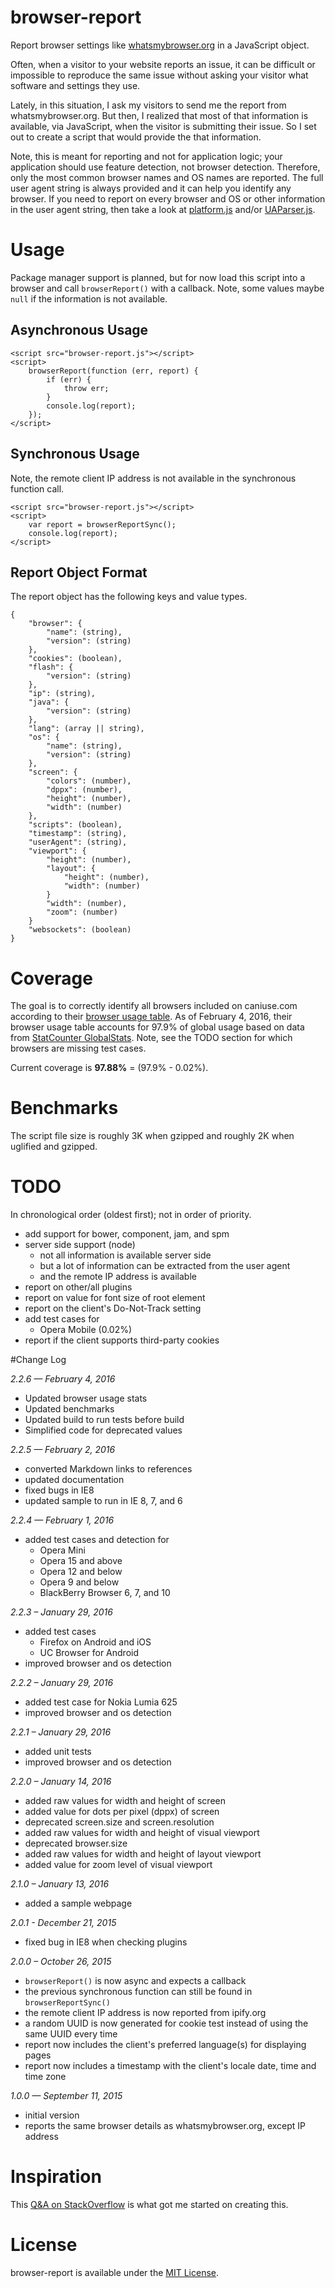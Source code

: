 # browser-report
Report browser settings like [whatsmybrowser.org][1] in a JavaScript object.

Often, when a visitor to your website reports an issue, it can be difficult or impossible to reproduce the same issue without asking your visitor what software and settings they use.

Lately, in this situation, I ask my visitors to send me the report from whatsmybrowser.org. But then, I realized that most of that information is available, via JavaScript, when the visitor is submitting their issue. So I set out to create a script that would provide the that information.

Note, this is meant for reporting and not for application logic; your application should use feature detection, not browser detection. Therefore, only the most common browser names and OS names are reported. The full user agent string is always provided and it can help you identify any browser. If you need to report on every browser and OS or other information in the user agent string, then take a look at [platform.js][2] and/or [UAParser.js][7].

# Usage
Package manager support is planned, but for now load this script into a browser and call `browserReport()` with a callback. Note, some values maybe `null` if the information is not available.

## Asynchronous Usage

	<script src="browser-report.js"></script>
	<script>
		browserReport(function (err, report) {
			if (err) {
				throw err;
			}
			console.log(report);
		});
	</script>

## Synchronous Usage

Note, the remote client IP address is not available in the synchronous function call.

	<script src="browser-report.js"></script>
	<script>
		var report = browserReportSync();
		console.log(report);
	</script>

## Report Object Format

The report object has the following keys and value types.

	{
		"browser": {
			"name": (string),
			"version": (string)
		},
		"cookies": (boolean),
		"flash": {
			"version": (string)
		},
		"ip": (string),
		"java": {
			"version": (string)
		},
		"lang": (array || string),
		"os": {
			"name": (string),
			"version": (string)
		},
		"screen": {
			"colors": (number),
			"dppx": (number),
			"height": (number),
			"width": (number)
		},
		"scripts": (boolean),
		"timestamp": (string),
		"userAgent": (string),
		"viewport": {
			"height": (number),
			"layout": {
				"height": (number),
				"width": (number)
			}
			"width": (number),
			"zoom": (number)
		}
		"websockets": (boolean)
	}

# Coverage

The goal is to correctly identify all browsers included on caniuse.com according to their [browser usage table][3]. As of February 4, 2016, their browser usage table accounts for 97.9% of global usage based on data from [StatCounter GlobalStats][4]. Note, see the TODO section for which browsers are missing test cases.

Current coverage is __97.88%__ = (97.9% - 0.02%).

# Benchmarks

The script file size is roughly 3K when gzipped and roughly 2K when uglified and gzipped.

# TODO

In chronological order (oldest first); not in order of priority.

* add support for bower, component, jam, and spm
* server side support (node)
	* not all information is available server side
	* but a lot of information can be extracted from the user agent
	* and the remote IP address is available
* report on other/all plugins
* report on value for font size of root element
* report on the client's Do-Not-Track setting
* add test cases for
	* Opera Mobile (0.02%)
* report if the client supports third-party cookies

#Change Log

*2.2.6 — February 4, 2016*

* Updated browser usage stats
* Updated benchmarks
* Updated build to run tests before build
* Simplified code for deprecated values

*2.2.5 — February 2, 2016*

* converted Markdown links to references
* updated documentation
* fixed bugs in IE8
* updated sample to run in IE 8, 7, and 6

*2.2.4 — February 1, 2016*

* added test cases and detection for
	* Opera Mini
	* Opera 15 and above
	* Opera 12 and below
	* Opera 9 and below
	* BlackBerry Browser 6, 7, and 10

*2.2.3 – January 29, 2016*

* added test cases
	* Firefox on Android and iOS
	* UC Browser for Android
* improved browser and os detection

*2.2.2 – January 29, 2016*

* added test case for Nokia Lumia 625
* improved browser and os detection

*2.2.1 – January 29, 2016*

* added unit tests
* improved browser and os detection

*2.2.0 – January 14, 2016*

* added raw values for width and height of screen
* added value for dots per pixel (dppx) of screen
* deprecated screen.size and screen.resolution
* added raw values for width and height of visual viewport
* deprecated browser.size
* added raw values for width and height of layout viewport
* added value for zoom level of visual viewport

*2.1.0 – January 13, 2016*

* added a sample webpage

*2.0.1 - December 21, 2015*

* fixed bug in IE8 when checking plugins

*2.0.0 – October 26, 2015*

* `browserReport()` is now async and expects a callback
* the previous synchronous function can still be found in `browserReportSync()`
* the remote client IP address is now reported from ipify.org
* a random UUID is now generated for cookie test instead of using the same UUID every time
* report now includes the client's preferred language(s) for displaying pages
* report now includes a timestamp with the client's locale date, time and time zone

*1.0.0 — September 11, 2015*

* initial version
* reports the same browser details as whatsmybrowser.org, except IP address

# Inspiration
This [Q&A on StackOverflow][5] is what got me started on creating this.

# License
browser-report is available under the [MIT License][6].


  [1]: http://www.whatsmybrowser.org
  [2]: https://github.com/bestiejs/platform.js
  [3]: http://caniuse.com/usage-table
  [4]: http://gs.statcounter.com/
  [5]: http://stackoverflow.com/questions/9514179/how-to-find-the-operating-system-version-using-javascript
  [6]: https://github.com/keithws/browser-report/blob/master/LICENSE
  [7]: https://github.com/faisalman/ua-parser-js
